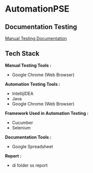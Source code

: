 # AutomationPSE
## Documentation Testing

[Manual Testing Documentation]([https://docs.google.com/spreadsheets/d/1rSrdnB_KoU3hK0kE9iLT0lYpe1NYWuNj7yT5x7NA3yo/edit#gid=341426592](https://docs.google.com/spreadsheets/d/1LISj8M1Bd7y2GYG5Hx_qQtI29eGUEje5vnxgyegqRo8/edit?usp=sharing)https://docs.google.com/spreadsheets/d/1LISj8M1Bd7y2GYG5Hx_qQtI29eGUEje5vnxgyegqRo8/edit?usp=sharing)


## Tech Stack

**Manual Testing Tools :** 

* Google Chrome (Web Browser)


**Automation Testing Tools :** 

* IntellijIDEA
* Java
* Google Chrome (Web Browser)

**Framework Used in Automation Testing :** 

* Cucumber
* Selenium

**Documentation Tools :** 

* Google Spreadsheet

**Report :**
* di folder ss report
